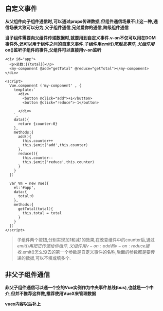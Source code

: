 ## 自定义事件
**从父组件向子组件通信时,可以通过props传递数据,但组件通信场景不止这一种,通信场景大致可以分为,父子组件通信,兄弟爱你的通信,跨级组件通信**

**当子组件需要向父组件传递数据时,就要用到自定义事件.v-on不仅可以用在DOM事件外,还可以用于组件之间的自定义事件.子组件用$emit()来触发事件,父组件用$on()监听子组件的事件,父组件可以直接用v-on监听**
```
<div id="app">
  <p>总数:{{total}}</p>
  <my-component @add="getTotal" @reduce="getTotal"></my-component>
</div>

<script>
  Vue.component ('my-component' , {
    template:`
      <div>
        <button @click="add">+1</button>
        <button @click="reduce">-1</button>
      
      </div>
    `,
    data(){
      return {counter:0}
    },
    methods:{
      add(){
        this.counter++
        this.$emit('add',this.counter)
      },
      reduce(){
        this.counter--
        this.$emit('reduce',this.counter)
      }
    }
  })

  var Vm = new Vue({
    el:'#app',
    data:{
      total:0
    },
    methods:{
      getTotal(total){
        this.total = total
      }
    }
  })
</script>
```
>子组件两个按钮,分别实现加1和减1的效果,在改变组件中的counter后,通过$emit()再把它传递给你组件,父组件用v-on:add和v-on:reduce接收.$emit()怎么没去的第一个参数是自定义事件的名称,后面的参数都是要传递的数据,可以不填或填多个.

## 非父子组件通信
**非父子组件通信可以通一个空的Vue实例作为中央事件总线(bus),也就是一个中介,但并不推荐这样做,推荐使用VueX来管理数据**

**vuex内容以后补上**
